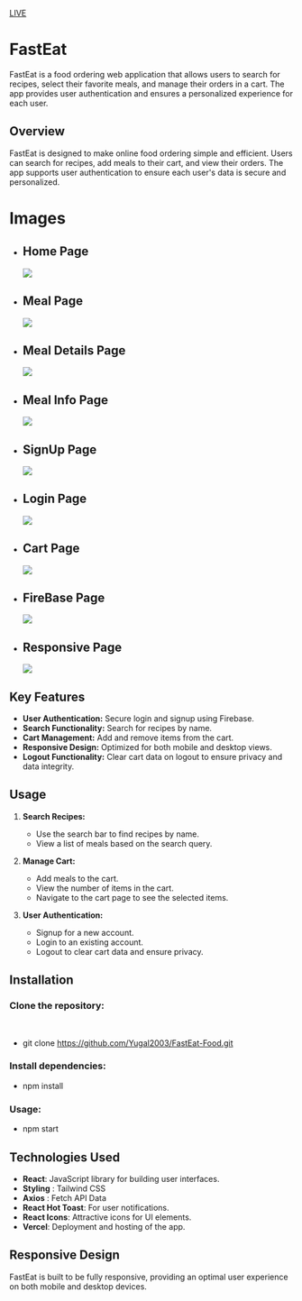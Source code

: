 [LIVE]()
# FastEat

FastEat is a food ordering web application that allows users to search for recipes, select their favorite meals, and manage their orders in a cart. The app provides user authentication and ensures a personalized experience for each user.

## Overview

FastEat is designed to make online food ordering simple and efficient. Users can search for recipes, add meals to their cart, and view their orders. The app supports user authentication to ensure each user's data is secure and personalized.


# Images

<ul>
  <li><h2>Home Page</h2></li>
  <img src="https://github.com/user-attachments/assets/8f76e7b4-41ed-4aa1-95e0-ace1e9fe4ce3" /><br>
</ul>

<ul>
  <li><h2>Meal Page</h2></li>
  <img src="https://github.com/user-attachments/assets/e382139d-4dda-4115-93cf-46cd6a9a8ae9" /><br>
</ul>

<ul>
  <li><h2>Meal Details Page</h2></li>
  <img src="https://github.com/user-attachments/assets/c6652b6b-1542-4e69-9756-61e5e60ab191" /><br>
</ul>

<ul>
  <li><h2>Meal Info Page</h2></li>
  <img src="https://github.com/user-attachments/assets/0b4c5574-09e3-4e59-bf99-bd43d3a565ae" /><br>
</ul>

<ul>
  <li><h2>SignUp Page</h2></li>
  <img src="https://github.com/user-attachments/assets/cd677790-f5b2-49cb-9790-3ed57c429d48" /><br>
</ul>

<ul>
  <li><h2>Login Page</h2></li>
  <img src="https://github.com/user-attachments/assets/47c56c19-9839-403c-907b-fdd200ea765f" /><br>
</ul>

<ul>
  <li><h2>Cart Page</h2></li>
  <img src="https://github.com/user-attachments/assets/d437905e-3655-4d8d-9110-6842b5123573" /><br>
</ul>

<ul>
  <li><h2>FireBase Page</h2></li>
  <img src="https://github.com/user-attachments/assets/90496cec-6be2-4d59-90be-e007aba37d17" /><br>
</ul>

<ul>
  <li><h2>Responsive Page</h2></li>
  <img src="https://github.com/user-attachments/assets/7908cba7-b7af-42fc-af97-01d2028769d1" /><br>
</ul>


## Key Features

- **User Authentication:** Secure login and signup using Firebase.
- **Search Functionality:** Search for recipes by name.
- **Cart Management:** Add and remove items from the cart.
- **Responsive Design:** Optimized for both mobile and desktop views.
- **Logout Functionality:** Clear cart data on logout to ensure privacy and data integrity.

## Usage

1. **Search Recipes:**
   - Use the search bar to find recipes by name.
   - View a list of meals based on the search query.

2. **Manage Cart:**
   - Add meals to the cart.
   - View the number of items in the cart.
   - Navigate to the cart page to see the selected items.

3. **User Authentication:**
   - Signup for a new account.
   - Login to an existing account.
   - Logout to clear cart data and ensure privacy.

## Installation

<h3>Clone the repository:</h3><br>
  
- git clone https://github.com/Yugal2003/FastEat-Food.git

<h3>Install dependencies:</h3>

- npm install

<h3>Usage:</h3>

- npm start


## Technologies Used

- **React**: JavaScript library for building user interfaces.
- **Styling** : Tailwind CSS
- **Axios** : Fetch API Data
- **React Hot Toast**: For user notifications.
- **React Icons**: Attractive icons for UI elements.
- **Vercel**: Deployment and hosting of the app.


## Responsive Design
  FastEat is built to be fully responsive, providing an optimal user experience on both mobile and desktop devices.

